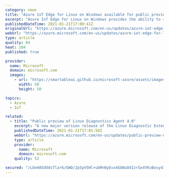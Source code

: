 ```yaml
---
category: news
title: "Azure IoT Edge for Linux on Windows available for public preview"
excerpt: "Azure IoT Edge for Linux on Windows provides the ability to run Linux containers on Windows under the Azure IoT Edge context.  This allows you to connect your Azure IoT Edge for Linux instance to your Azure IoT Hub subscription and deploy your custom Linux Edge Modules to Windows devices.\n"
publishedDateTime: 2021-01-21T17:00:41Z
originalUrl: "https://azure.microsoft.com/en-us/updates/azure-iot-edge-for-linux-on-windows-available-for-public-preview/"
webUrl: "https://azure.microsoft.com/en-us/updates/azure-iot-edge-for-linux-on-windows-available-for-public-preview/"
type: article
quality: 84
heat: 104
published: true

provider:
  name: Microsoft
  domain: microsoft.com
  images:
    - url: "https://smartableai.github.io/microsoft-azure/assets/images/organizations/microsoft.com-50x50.jpg"
      width: 50
      height: 50

topics:
  - Azure
  - IoT

related:
  - title: "Public preview of Linux Diagnostics Agent 4.0"
    excerpt: "A new major version release of the Linux Diagnostic Extension is now available in public preview. "
    publishedDateTime: 2021-01-21T17:01:50Z
    webUrl: "https://azure.microsoft.com/en-us/updates/public-preview-of-linux-diagnostics-agent-40/"
    type: article
    provider:
      name: Microsoft
      domain: microsoft.com
    quality: 52

secured: "/LOxHA5OOdsTlar6/GWD/2p5pV5Hl+ubMnNyEvx4GbNuO4IzrGx4YKvBosy43Iu6/nS3jSwRBEkdbu1bsWQBkln2HXVdAwRdVAvZvweWI+rK0fYfU3zBQwwtJXy6wOUIGclmV+Ka5yzXegr2C8MQ00exF1gCyWcyYplDfL5qhwT5v6epBBLMpag/IJhqdNuhwAZgb9FY2ON+tUl4ekud4ubGR/8r1z5WGVeu+vmBJQkTCLCerpgZ9hJtOTPsbijon89G61vuaniyDdQXo8EoiFNitSiaBTuSy5tnQyu7NCD6sY1G/c4JXOYIDLXUrTWV7o1/i2rq/fEUW8PE0vvAjo/+tyG1B/+r2HU3a7gquLY=;W4xgXUFzNVFMcDwCYOJ8NQ=="
---
```


